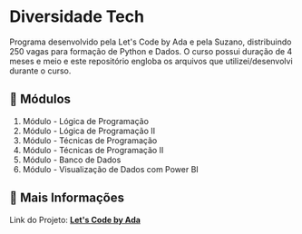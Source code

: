 # Diversidade Tech

Programa desenvolvido pela Let's Code by Ada e pela Suzano, distribuindo 250 vagas para formação de Python e Dados. O curso possui duração de 4 meses e meio e este repositório engloba os arquivos que utilizei/desenvolvi durante o curso.

## 📄 Módulos

1. Módulo - Lógica de Programação
2. Módulo - Lógica de Programação II
3. Módulo - Técnicas de Programação 
4. Módulo - Técnicas de Programação II
5. Módulo - Banco de Dados
6. Módulo - Visualização de Dados com Power BI


## 🚀 Mais Informações

Link do Projeto: **[Let's Code by Ada](https://letscode.com.br/processos-seletivos/suzano-diversidade-tech)**